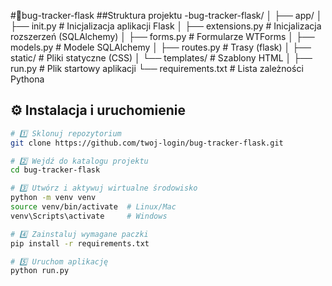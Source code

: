 #🐞bug-tracker-flask
##Struktura projektu
-bug-tracker-flask/
│
├── app/
│ ├── init.py # Inicjalizacja aplikacji Flask
│ ├── extensions.py # Inicjalizacja rozszerzeń (SQLAlchemy)
│ ├── forms.py # Formularze WTForms
│ ├── models.py # Modele SQLAlchemy
│ ├── routes.py # Trasy (flask)
│ ├── static/ # Pliki statyczne (CSS)
│ └── templates/ # Szablony HTML 
│
├── run.py # Plik startowy aplikacji
└── requirements.txt # Lista zależności Pythona
## ⚙️ Instalacja i uruchomienie
```bash
# 1️⃣ Sklonuj repozytorium
git clone https://github.com/twoj-login/bug-tracker-flask.git

# 2️⃣ Wejdź do katalogu projektu
cd bug-tracker-flask

# 3️⃣ Utwórz i aktywuj wirtualne środowisko
python -m venv venv
source venv/bin/activate  # Linux/Mac
venv\Scripts\activate     # Windows

# 4️⃣ Zainstaluj wymagane paczki
pip install -r requirements.txt

# 5️⃣ Uruchom aplikację
python run.py
